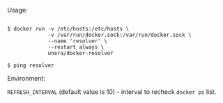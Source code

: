 Usage:


```text

$ docker run -v /etc/hosts:/etc/hosts \
             -v /var/run/docker.sock:/var/run/docker.sock \
             --name 'resolver' \
             --restart always \
             unera/docker-resolver

$ ping resolver

```

Environment:

`REFRESH_INTERVAL` (default value is 10) - interval to recheck `docker ps` list.
